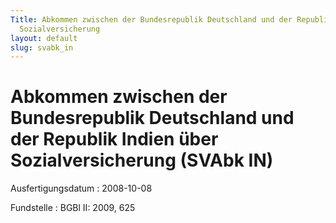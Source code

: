 ```yaml
---
Title: Abkommen zwischen der Bundesrepublik Deutschland und der Republik Indien über
  Sozialversicherung
layout: default
slug: svabk_in
---
```


# Abkommen zwischen der Bundesrepublik Deutschland und der Republik Indien über Sozialversicherung (SVAbk IN)

Ausfertigungsdatum
:   2008-10-08

Fundstelle
:   BGBl II: 2009, 625


